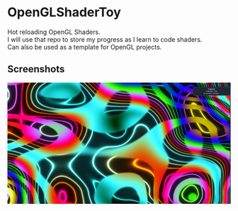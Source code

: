 # OpenGLShaderToy

Hot reloading OpenGL Shaders. <br>
I will use that repo to store my progress as I learn to code shaders. <br>
Can also be used as a template for OpenGL projects.

## Screenshots

<p style="justify-content: center; align-items: center;">
  <img src="shaders/neon_noise/images/2025-03-06_15-06.png">
</p>
